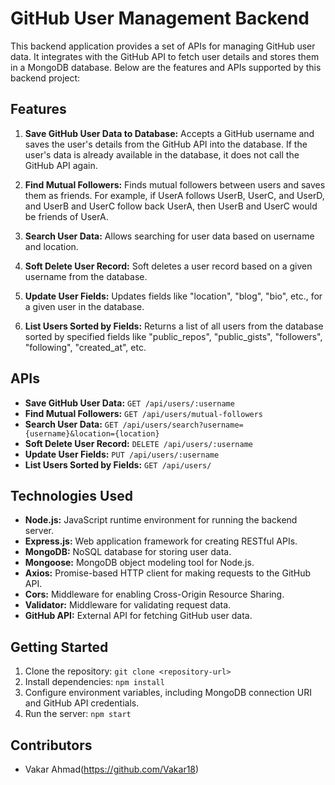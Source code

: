 # GitHub User Management Backend

This backend application provides a set of APIs for managing GitHub user data. It integrates with the GitHub API to fetch user details and stores them in a MongoDB database. Below are the features and APIs supported by this backend project:

## Features

1. **Save GitHub User Data to Database:** Accepts a GitHub username and saves the user's details from the GitHub API into the database. If the user's data is already available in the database, it does not call the GitHub API again.

2. **Find Mutual Followers:** Finds mutual followers between users and saves them as friends. For example, if UserA follows UserB, UserC, and UserD, and UserB and UserC follow back UserA, then UserB and UserC would be friends of UserA.

3. **Search User Data:** Allows searching for user data based on username and location.

4. **Soft Delete User Record:** Soft deletes a user record based on a given username from the database.

5. **Update User Fields:** Updates fields like "location", "blog", "bio", etc., for a given user in the database.

6. **List Users Sorted by Fields:** Returns a list of all users from the database sorted by specified fields like "public_repos", "public_gists", "followers", "following", "created_at", etc.

## APIs

- **Save GitHub User Data:** `GET /api/users/:username`
- **Find Mutual Followers:** `GET /api/users/mutual-followers`
- **Search User Data:** `GET /api/users/search?username={username}&location={location}`
- **Soft Delete User Record:** `DELETE /api/users/:username`
- **Update User Fields:** `PUT /api/users/:username`
- **List Users Sorted by Fields:** `GET /api/users/`

## Technologies Used

- **Node.js:** JavaScript runtime environment for running the backend server.
- **Express.js:** Web application framework for creating RESTful APIs.
- **MongoDB:** NoSQL database for storing user data.
- **Mongoose:** MongoDB object modeling tool for Node.js.
- **Axios:** Promise-based HTTP client for making requests to the GitHub API.
- **Cors:** Middleware for enabling Cross-Origin Resource Sharing.
- **Validator:** Middleware for validating request data.
- **GitHub API:** External API for fetching GitHub user data.

## Getting Started

1. Clone the repository: `git clone <repository-url>`
2. Install dependencies: `npm install`
3. Configure environment variables, including MongoDB connection URI and GitHub API credentials.
4. Run the server: `npm start`

## Contributors

- Vakar Ahmad(https://github.com/Vakar18)

